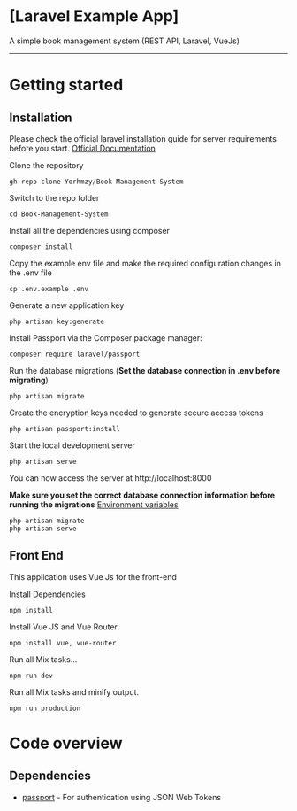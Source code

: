 # [Laravel Example App]
A simple book management system (REST API, Laravel, VueJs)

----------

# Getting started

## Installation

Please check the official laravel installation guide for server requirements before you start. [Official Documentation](https://laravel.com/docs/8.x/installation#installation)


Clone the repository

    gh repo clone Yorhmzy/Book-Management-System

Switch to the repo folder

    cd Book-Management-System

Install all the dependencies using composer

    composer install

Copy the example env file and make the required configuration changes in the .env file

    cp .env.example .env

Generate a new application key

    php artisan key:generate

Install Passport via the Composer package manager:

    composer require laravel/passport

Run the database migrations (**Set the database connection in .env before migrating**)

    php artisan migrate
    
Create the encryption keys needed to generate secure access tokens

    php artisan passport:install

Start the local development server

    php artisan serve

You can now access the server at http://localhost:8000 
    
**Make sure you set the correct database connection information before running the migrations** [Environment variables](#environment-variables)

    php artisan migrate
    php artisan serve

## Front End

This application uses Vue Js for the front-end

Install Dependencies

    npm install

Install Vue JS and Vue Router

    npm install vue, vue-router

Run all Mix tasks...

    npm run dev

Run all Mix tasks and minify output.

    npm run production

# Code overview

## Dependencies

- [passport](https://laravel.com/docs/8.x/passport) - For authentication using JSON Web Tokens
